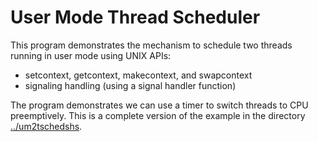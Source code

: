 # User Mode Thread Scheduler

This program demonstrates the mechanism to schedule two threads running
in user mode using UNIX APIs:

- setcontext, getcontext, makecontext, and swapcontext
- signaling handling (using a signal handler function)

The program demonstrates we can use a timer to switch threads to CPU
preemptively. This is a complete version of the example in the directory
[../um2tschedshs](../um2tschedshs).

